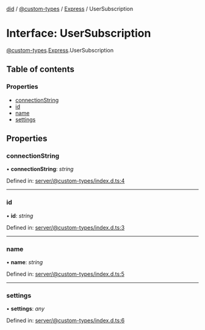 [did](../README.md) / [@custom-types](../modules/_custom_types.md) / [Express](../modules/_custom_types.express.md) / UserSubscription

# Interface: UserSubscription

[@custom-types](../modules/_custom_types.md).[Express](../modules/_custom_types.express.md).UserSubscription

## Table of contents

### Properties

- [connectionString](_custom_types.express.usersubscription.md#connectionstring)
- [id](_custom_types.express.usersubscription.md#id)
- [name](_custom_types.express.usersubscription.md#name)
- [settings](_custom_types.express.usersubscription.md#settings)

## Properties

### connectionString

• **connectionString**: *string*

Defined in: [server/@custom-types/index.d.ts:4](https://github.com/Puzzlepart/did/blob/50d5d352/server/@custom-types/index.d.ts#L4)

___

### id

• **id**: *string*

Defined in: [server/@custom-types/index.d.ts:3](https://github.com/Puzzlepart/did/blob/50d5d352/server/@custom-types/index.d.ts#L3)

___

### name

• **name**: *string*

Defined in: [server/@custom-types/index.d.ts:5](https://github.com/Puzzlepart/did/blob/50d5d352/server/@custom-types/index.d.ts#L5)

___

### settings

• **settings**: *any*

Defined in: [server/@custom-types/index.d.ts:6](https://github.com/Puzzlepart/did/blob/50d5d352/server/@custom-types/index.d.ts#L6)
